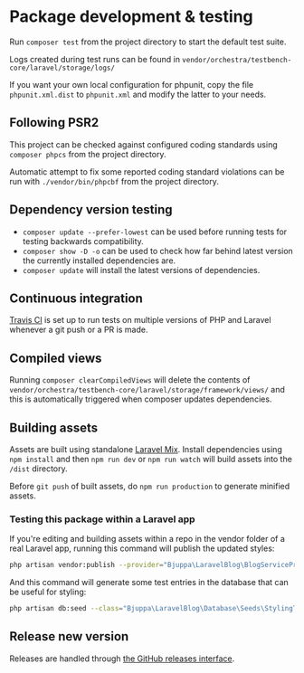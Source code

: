 # Package development & testing

Run `composer test` from the project directory to start the default test suite.

Logs created during test runs can be found in `vendor/orchestra/testbench-core/laravel/storage/logs/`

If you want your own local configuration for phpunit,
copy the file `phpunit.xml.dist` to `phpunit.xml` and modify the latter to your needs.

## Following PSR2

This project can be checked against configured coding standards using `composer phpcs` from the project directory.

Automatic attempt to fix some reported coding standard violations can be run with
`./vendor/bin/phpcbf` from the project directory.

## Dependency version testing

- `composer update --prefer-lowest` can be used before running tests for testing backwards compatibility.
- `composer show -D -o` can be used to check how far behind latest version the currently installed dependencies are.
- `composer update` will install the latest versions of dependencies.

## Continuous integration

[Travis CI](https://travis-ci.org/bjuppa/laravel-blog) is set up to run tests on multiple versions of PHP and Laravel
whenever a git push or a PR is made.

## Compiled views

Running `composer clearCompiledViews` will delete the contents of
`vendor/orchestra/testbench-core/laravel/storage/framework/views/`
and this is automatically triggered when composer updates dependencies.

## Building assets

Assets are built using standalone [Laravel Mix](https://laravel-mix.com/docs/installation).
Install dependencies using `npm install` and then `npm run dev` or `npm run watch` will build assets
into the `/dist` directory.

Before `git push` of built assets, do `npm run production` to generate minified assets.

### Testing this package within a Laravel app

If you're editing and building assets within a repo in the vendor folder of a real Laravel app,
running this command will publish the updated styles:

```bash
php artisan vendor:publish --provider="Bjuppa\LaravelBlog\BlogServiceProvider" --tag="blog-styling" --force
```

And this command will generate some test entries in the database that can be useful for styling:

```bash
php artisan db:seed --class="Bjuppa\LaravelBlog\Database\Seeds\StylingTestEntriesSeeder"
```

## Release new version

Releases are handled through [the GitHub releases interface](https://github.com/bjuppa/laravel-blog/releases).
